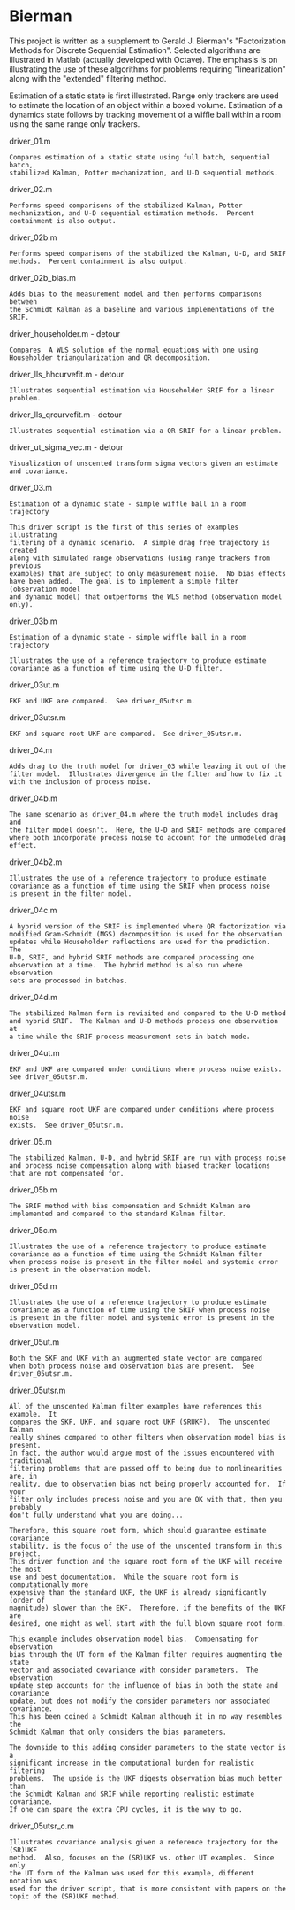 Bierman
=======

This project is written as a supplement to Gerald J. Bierman's "Factorization
Methods for Discrete Sequential Estimation".  Selected algorithms are
illustrated in Matlab (actually developed with Octave).  The emphasis is
on illustrating the use of these algorithms for problems requiring
"linearization" along with the "extended" filtering method.

Estimation of a static state is first illustrated.  Range only trackers
are used to estimate the location of an object within a boxed volume.
Estimation of a dynamics state follows by tracking movement of a wiffle
ball within a room using the same range only trackers.

driver_01.m
```
Compares estimation of a static state using full batch, sequential batch,
stabilized Kalman, Potter mechanization, and U-D sequential methods.
```

driver_02.m
```
Performs speed comparisons of the stabilized Kalman, Potter
mechanization, and U-D sequential estimation methods.  Percent
containment is also output.
```

driver_02b.m
```
Performs speed comparisons of the stabilized the Kalman, U-D, and SRIF
methods.  Percent containment is also output.
```

driver_02b_bias.m
```
Adds bias to the measurement model and then performs comparisons between
the Schmidt Kalman as a baseline and various implementations of the SRIF.
```

driver_householder.m - detour
```
Compares  A WLS solution of the normal equations with one using
Householder triangularization and QR decomposition.
```

driver_lls_hhcurvefit.m - detour
```
Illustrates sequential estimation via Householder SRIF for a linear
problem.
```

driver_lls_qrcurvefit.m - detour
```
Illustrates sequential estimation via a QR SRIF for a linear problem.
```

driver_ut_sigma_vec.m - detour
```
Visualization of unscented transform sigma vectors given an estimate
and covariance.
```

driver_03.m
```
Estimation of a dynamic state - simple wiffle ball in a room trajectory

This driver script is the first of this series of examples illustrating
filtering of a dynamic scenario.  A simple drag free trajectory is created
along with simulated range observations (using range trackers from previous
examples) that are subject to only measurement noise.  No bias effects
have been added.  The goal is to implement a simple filter (observation model
and dynamic model) that outperforms the WLS method (observation model only).
```

driver_03b.m
```
Estimation of a dynamic state - simple wiffle ball in a room trajectory

Illustrates the use of a reference trajectory to produce estimate
covariance as a function of time using the U-D filter.
```

driver_03ut.m
```
EKF and UKF are compared.  See driver_05utsr.m.
```

driver_03utsr.m
```
EKF and square root UKF are compared.  See driver_05utsr.m.
```

driver_04.m
```
Adds drag to the truth model for driver_03 while leaving it out of the
filter model.  Illustrates divergence in the filter and how to fix it
with the inclusion of process noise.
```

driver_04b.m
```
The same scenario as driver_04.m where the truth model includes drag and
the filter model doesn't.  Here, the U-D and SRIF methods are compared
where both incorporate process noise to account for the unmodeled drag
effect.
```

driver_04b2.m
```
Illustrates the use of a reference trajectory to produce estimate
covariance as a function of time using the SRIF when process noise
is present in the filter model.
```

driver_04c.m
```
A hybrid version of the SRIF is implemented where QR factorization via
modified Gram-Schmidt (MGS) decomposition is used for the observation
updates while Householder reflections are used for the prediction.  The
U-D, SRIF, and hybrid SRIF methods are compared processing one
observation at a time.  The hybrid method is also run where observation
sets are processed in batches.
```

driver_04d.m
```
The stabilized Kalman form is revisited and compared to the U-D method
and hybrid SRIF.  The Kalman and U-D methods process one observation at
a time while the SRIF process measurement sets in batch mode.
```

driver_04ut.m
```
EKF and UKF are compared under conditions where process noise exists.
See driver_05utsr.m.
```

driver_04utsr.m
```
EKF and square root UKF are compared under conditions where process noise
exists.  See driver_05utsr.m.
```

driver_05.m
```
The stabilized Kalman, U-D, and hybrid SRIF are run with process noise
and process noise compensation along with biased tracker locations
that are not compensated for.
```

driver_05b.m
```
The SRIF method with bias compensation and Schmidt Kalman are
implemented and compared to the standard Kalman filter.
```

driver_05c.m
```
Illustrates the use of a reference trajectory to produce estimate
covariance as a function of time using the Schmidt Kalman filter
when process noise is present in the filter model and systemic error
is present in the observation model.
```

driver_05d.m
```
Illustrates the use of a reference trajectory to produce estimate
covariance as a function of time using the SRIF when process noise
is present in the filter model and systemic error is present in the
observation model.
```

driver_05ut.m
```
Both the SKF and UKF with an augmented state vector are compared
when both process noise and observation bias are present.  See driver_05utsr.m.
```

driver_05utsr.m
```
All of the unscented Kalman filter examples have references this example.  It
compares the SKF, UKF, and square root UKF (SRUKF).  The unscented Kalman
really shines compared to other filters when observation model bias is present.
In fact, the author would argue most of the issues encountered with traditional
filtering problems that are passed off to being due to nonlinearities are, in
reality, due to observation bias not being properly accounted for.  If your
filter only includes process noise and you are OK with that, then you probably
don't fully understand what you are doing...

Therefore, this square root form, which should guarantee estimate covariance
stability, is the focus of the use of the unscented transform in this project.
This driver function and the square root form of the UKF will receive the most
use and best documentation.  While the square root form is computationally more
expensive than the standard UKF, the UKF is already significantly (order of
magnitude) slower than the EKF.  Therefore, if the benefits of the UKF are
desired, one might as well start with the full blown square root form.

This example includes observation model bias.  Compensating for observation
bias through the UT form of the Kalman filter requires augmenting the state
vector and associated covariance with consider parameters.  The observation
update step accounts for the influence of bias in both the state and covariance
update, but does not modify the consider parameters nor associated covariance.
This has been coined a Schmidt Kalman although it in no way resembles the
Schmidt Kalman that only considers the bias parameters.

The downside to this adding consider parameters to the state vector is a
significant increase in the computational burden for realistic filtering
problems.  The upside is the UKF digests observation bias much better than
the Schmidt Kalman and SRIF while reporting realistic estimate covariance.
If one can spare the extra CPU cycles, it is the way to go.
```

driver_05utsr_c.m
```
Illustrates covariance analysis given a reference trajectory for the (SR)UKF
method.  Also, focuses on the (SR)UKF vs. other UT examples.  Since only
the UT form of the Kalman was used for this example, different notation was
used for the driver script, that is more consistent with papers on the
topic of the (SR)UKF method.
```
